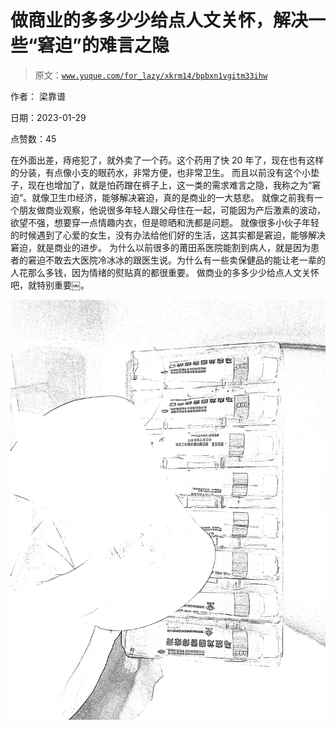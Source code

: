 # 做商业的多多少少给点人文关怀，解决一些“窘迫”的难言之隐

> 原文：[`www.yuque.com/for_lazy/xkrm14/bpbxn1vgitm33ihw`](https://www.yuque.com/for_lazy/xkrm14/bpbxn1vgitm33ihw)



作者： 梁靠谱 

日期：2023-01-29 

点赞数：45 

在外面出差，痔疮犯了，就外卖了一个药。这个药用了快 20 年了，现在也有这样的分装，有点像小支的眼药水，非常方便，也非常卫生。 而且以前没有这个小垫子，现在也增加了，就是怕药蹭在裤子上，这一类的需求难言之隐，我称之为“窘迫”。就像卫生巾经济，能够解决窘迫，真的是商业的一大慈悲。 就像之前我有一个朋友做商业观察，他说很多年轻人跟父母住在一起，可能因为产后激素的波动，欲望不强，想要穿一点情趣内衣，但是晾晒和洗都是问题。 就像很多小伙子年轻的时候遇到了心爱的女生，没有办法给他们好的生活，这其实都是窘迫，能够解决窘迫，就是商业的进步。 为什么以前很多的莆田系医院能割到病人，就是因为患者的窘迫不敢去大医院冷冰冰的跟医生说。为什么有一些卖保健品的能让老一辈的人花那么多钱，因为情绪的熨贴真的都很重要。 做商业的多多少少给点人文关怀吧，就特别重要￼。 

![](img/ee313721936e40d6c35780f083ad4d66.png) 

